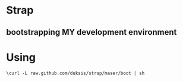 Strap
=====

bootstrapping MY development environment
---


# Using

```shell
\curl -L raw.github.com/duksis/strap/maser/boot | sh
```
